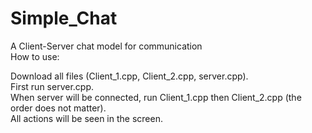 # Simple_Chat
A Client-Server chat model for communication<br>
How to use: <br>
<td>
  Download all files (Client_1.cpp, Client_2.cpp, server.cpp).<br>
  First run server.cpp.<br>
  When server will be connected, run Client_1.cpp then Client_2.cpp (the order does not matter).<br>
  All actions will be seen in the screen.<br>
</td>
